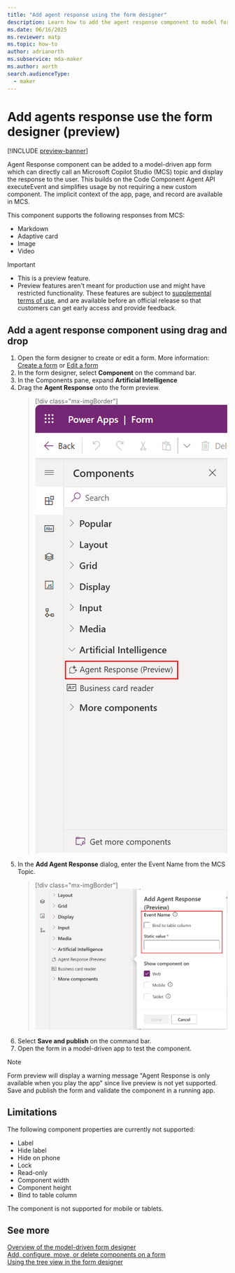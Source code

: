 ```yaml
---
title: "Add agent response using the form designer" 
description: Learn how to add the agent response component to model forms to call Copilot Studio topics.
ms.date: 06/16/2025
ms.reviewer: matp
ms.topic: how-to
author: adrianorth
ms.subservice: mda-maker
ms.author: aorth
search.audienceType: 
  - maker
---
```

# Add agents response use the form designer (preview)

[!INCLUDE [preview-banner](~/../shared-content/shared/preview-includes/preview-banner.md)]

Agent Response component can be added to a model-driven app form which can directly call an Microsoft Copilot Studio (MCS) topic and display the response to the user. This builds on the Code Component Agent API executeEvent and simplifies usage by not requiring a new custom component.  The implicit context of the app, page, and record are available in MCS. 

<!-- TODO Replace the previous paragraph with the following after PR 11054 is merged. The link won't work.

Agent Response component can be added to a model-driven app form which can directly call an Microsoft Copilot Studio (MCS) topic and display the response to the user. This builds on the [Code Component Agent API executeEvent](developer/component-framework/bring-intelligence-using-agent-apis) and simplifies usage by not requiring a new custom component.  The implicit context of the app, page, and record are available in MCS. 

-->

This component supports the following responses from MCS:

* Markdown
* Adaptive card
* Image
* Video

> [!IMPORTANT]
>
> - This is a preview feature.
> - Preview features aren't meant for production use and might have restricted functionality. These features are subject to [supplemental terms of use](https://go.microsoft.com/fwlink/?linkid=2216214), and are available before an official release so that customers can get early access and provide feedback.

## Add a agent response component using drag and drop

1. Open the form designer to create or edit a form. More information: [Create a form](create-and-edit-forms.md#create-a-form) or [Edit a form](create-and-edit-forms.md#edit-a-form)
1. In the form designer, select **Component** on the command bar.
1. In the Components pane, expand **Artificial Intelligence**
1. Drag the **Agent Response** onto the form preview.
   > [!div class="mx-imgBorder"]
   > ![Agent Response in components pane](media/form-designer-add-configure-agent-response/form-designer-components-agent-response.png "Agent Response in components pane")
1. In the **Add Agent Response** dialog, enter the Event Name from the MCS Topic.
   > [!div class="mx-imgBorder"]
   > ![Configure Agent Response Event Name](media/form-designer-add-configure-agent-response/form-designer-configure-agent-response.png "Configure Agent Response Event Name")
1. Select **Save and publish** on the command bar.
1. Open the form in a model-driven app to test the component. 

> [!NOTE]
> Form preview will display a warning message "Agent Response is only available when you play the app" since live preview is not yet supported. Save and publish the form and validate the component in a running app.

## Limitations

The following component properties are currently not supported:

- Label
- Hide label
- Hide on phone
- Lock
- Read-only
- Component width
- Component height
- Bind to table column

The component is not supported for mobile or tablets.

## See more

[Overview of the model-driven form designer](form-designer-overview.md)<br/>
[Add, configure, move, or delete components on a form](add-move-configure-or-delete-components-on-form.md)<br/>
[Using the tree view in the form designer](using-tree-view-on-form.md)

